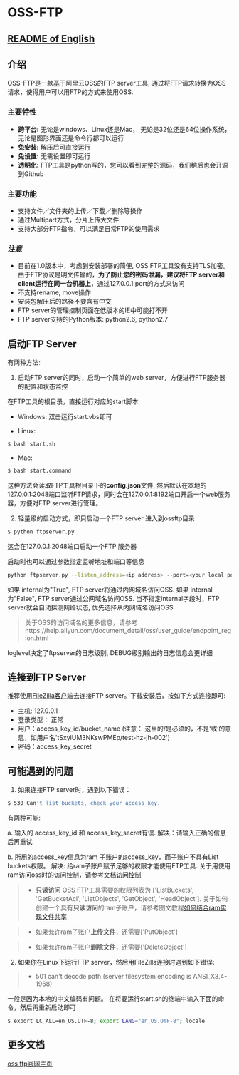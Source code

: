# OSS-FTP

## [README of English](https://github.com/aliyun/oss-ftp/blob/master/README-CN.md)

## 介绍
OSS-FTP是一款基于阿里云OSS的FTP server工具, 通过将FTP请求转换为OSS请求，使得用户可以用FTP的方式来使用OSS.

### 主要特性

- **跨平台:** 无论是windows、Linux还是Mac， 无论是32位还是64位操作系统，无论是图形界面还是命令行都可以运行
- **免安装:** 解压后可直接运行
- **免设置:** 无需设置即可运行
- **透明化:** FTP工具是python写的，您可以看到完整的源码，我们稍后也会开源到Github

### 主要功能

- 支持文件／文件夹的上传／下载／删除等操作
- 通过Multipart方式，分片上传大文件
- 支持大部分FTP指令，可以满足日常FTP的使用需求

### *注意*
- 目前在1.0版本中，考虑到安装部署的简便, OSS FTP工具没有支持TLS加密。由于FTP协议是明文传输的，**为了防止您的密码泄漏，建议将FTP server和client运行在同一台机器上**，通过127.0.0.1:port的方式来访问
- 不支持rename, move操作
- 安装包解压后的路径不要含有中文
- FTP server的管理控制页面在低版本的IE中可能打不开
- FTP server支持的Python版本: python2.6, python2.7


## 启动FTP Server
有两种方法:

1. 启动FTP server的同时，启动一个简单的web server，方便进行FTP服务器的配置和状态监控

在FTP工具的根目录，直接运行对应的start脚本

- Windows:
双击运行start.vbs即可

- Linux:
```bash
$ bash start.sh
```

- Mac:
```bash
$ bash start.command
```

这种方法会读取FTP工具根目录下的**config.json**文件, 然后默认在本地的127.0.0.1:2048端口监听FTP请求，同时会在127.0.0.1:8192端口开启一个web服务器，方便对FTP server进行管理。


2. 轻量级的启动方式，即只启动一个FTP server
进入到ossftp目录

```bash
$ python ftpserver.py
```
这会在127.0.0.1:2048端口启动一个FTP 服务器

启动时也可以通过参数指定监听地址和端口等信息
```bash
python ftpserver.py --listen_address=<ip address> --port=<your local port> --internal=<True/False> --loglevel=<DEBUG/INFO>
```
如果 internal为"True", FTP server将通过内网域名访问OSS.
如果 internal为"False", FTP server通过公网域名访问OSS.
当不指定internal字段时，FTP server就会自动探测网络状态, 优先选择从内网域名访问OSS

> 关于OSS的访问域名的更多信息，请参考https://help.aliyun.com/document_detail/oss/user_guide/endpoint_region.html

loglevel决定了ftpserver的日志级别, DEBUG级别输出的日志信息会更详细

## 连接到FTP Server
推荐使用[FileZilla客户端](https://filezilla-project.org/)去连接FTP server。下载安装后，按如下方式连接即可:

- 主机: 127.0.0.1
- 登录类型： 正常
- 用户：access_key_id/bucket_name (注意： 这里的/是必须的，不是‘或’的意思，如用户名'tSxyiUM3NKswPMEp/test-hz-jh-002')
- 密码：access_key_secret

## 可能遇到的问题

1. 如果连接FTP server时，遇到以下错误：

```bash
$ 530 Can't list buckets, check your access_key. 
```

有两种可能:

a. 输入的 access_key_id 和 access_key_secret有误.
解决：请输入正确的信息后再重试

b. 所用的access_key信息为ram 子账户的access_key，而子账户不具有List buckets权限。
解决: 给ram子账户赋予足够的权限才能使用FTP工具. 关于用使用ram访问oss时的访问控制，请参考文档[访问控制](https://www.aliyun.com/product/ram/)

> - **只读访问** OSS FTP工具需要的权限列表为
 ['ListBuckets', 'GetBucketAcl', 'ListObjects', 'GetObject', 'HeadObject'].
>  关于如何创建一个具有**只读访问**的ram子账户，请参考图文教程[如何结合ram实现文件共享](https://help.aliyun.com/document_detail/oss/utilities/ossftp/build-file-share-by-ram.html)

> - 如果允许ram子账户**上传文件**，还需要['PutObject']

> - 如果允许ram子账户**删除文件**，还需要['DeleteObject']

2. 如果你在Linux下运行FTP server，然后用FileZilla连接时遇到如下错误:

> - 501 can't decode path (server filesystem encoding is ANSI_X3.4-1968)

一般是因为本地的中文编码有问题。
在将要运行start.sh的终端中输入下面的命令，然后再重新启动即可
```bash
$ export LC_ALL=en_US.UTF-8; export LANG="en_US.UTF-8"; locale
```

## 更多文档
[oss ftp官网主页](https://help.aliyun.com/document_detail/oss/utilities/ossftp/install.html)
